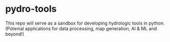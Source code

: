 # pydro-tools
This repo will serve as a sandbox for developing hydrologic tools in python. (Potenial applications for data processing, map generation, AI & ML and beyond!)
